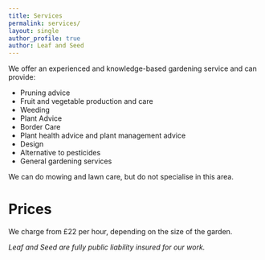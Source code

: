 ```yaml
---
title: Services
permalink: services/
layout: single
author_profile: true
author: Leaf and Seed
---
```

We offer an experienced and knowledge-based gardening service and can provide:

  * Pruning advice
  * Fruit and vegetable production and care
  * Weeding
  * Plant Advice
  * Border Care
  * Plant health advice and plant management advice
  * Design
  * Alternative to pesticides
  * General gardening services

We can do mowing and lawn care, but do not specialise in this area.

# Prices
We charge from £22 per hour, depending on the size of the garden.

*Leaf and Seed are fully public liability insured for our work.*

